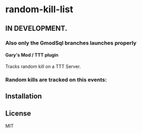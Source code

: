 # random-kill-list

## IN DEVELOPMENT.
### Also only the GmodSql branches launches properly
#### Gary's Mod / TTT plugin

Tracks random kill on a TTT Server.

### Random kills are tracked on this events:


## Installation

## License
MIT
